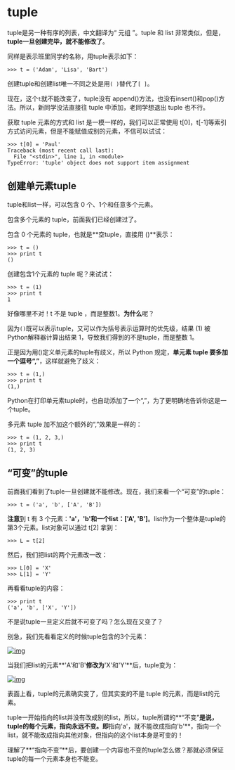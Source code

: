 # tuple

tuple是另一种有序的列表，中文翻译为“ 元组 ”。tuple 和 list 非常类似，但是，**tuple一旦创建完毕，就不能修改了**。

同样是表示班里同学的名称，用tuple表示如下：

```shell
>>> t = ('Adam', 'Lisa', 'Bart')
```

创建tuple和创建list唯一不同之处是用`( )`替代了`[ ]`。

现在，这个` t `就不能改变了，tuple没有 append()方法，也没有insert()和pop()方法。所以，新同学没法直接往 tuple 中添加，老同学想退出 tuple 也不行。

获取 tuple 元素的方式和 list 是一模一样的，我们可以正常使用 t[0]，t[-1]等索引方式访问元素，但是不能赋值成别的元素，不信可以试试：

```shell
>>> t[0] = 'Paul'
Traceback (most recent call last):
  File "<stdin>", line 1, in <module>
TypeError: 'tuple' object does not support item assignment
```

## 创建单元素tuple

tuple和list一样，可以包含 0 个、1个和任意多个元素。

包含多个元素的 tuple，前面我们已经创建过了。

包含 0 个元素的 tuple，也就是**空tuple，直接用 ()**表示：

```shell
>>> t = ()
>>> print t
()
```

创建包含1个元素的 tuple 呢？来试试：

```shell
>>> t = (1)
>>> print t
1
```

好像哪里不对！t 不是 tuple ，而是整数1。**为什么**呢？

因为`()`既可以表示tuple，又可以作为括号表示运算时的优先级，结果 (1) 被Python解释器计算出结果 1，导致我们得到的不是tuple，而是整数 1。

正是因为用()定义单元素的tuple有歧义，所以 Python 规定，**单元素 tuple 要多加一个逗号“,”**，这样就避免了歧义：

```shell
>>> t = (1,)
>>> print t
(1,)
```

Python在打印单元素tuple时，也自动添加了一个“,”，为了更明确地告诉你这是一个tuple。

多元素 tuple 加不加这个额外的“,”效果是一样的：

```shell
>>> t = (1, 2, 3,)
>>> print t
(1, 2, 3)
```

## “可变”的tuple

前面我们看到了tuple一旦创建就不能修改。现在，我们来看一个“可变”的tuple：

```
>>> t = ('a', 'b', ['A', 'B'])
```

**注意**到 t 有 3 个元素：**'a'，'b'**和一个list：**['A', 'B']**。list作为一个整体是tuple的第3个元素。list对象可以通过 t[2] 拿到：

```
>>> L = t[2]
```

然后，我们把list的两个元素改一改：

```
>>> L[0] = 'X'
>>> L[1] = 'Y'
```

再看看tuple的内容：

```
>>> print t
('a', 'b', ['X', 'Y'])
```

不是说tuple一旦定义后就不可变了吗？怎么现在又变了？

别急，我们先看看定义的时候tuple包含的3个元素：

[![img](http://img.mukewang.com/540538d400010f4603500260.jpg)](http://img.mukewang.com/540538d400010f4603500260.jpg)

当我们把list的元素**'A'和'B'**修改为**'X'和'Y'**后，tuple变为：

[![img](http://img.mukewang.com/540538e9000110c003500260.jpg)](http://img.mukewang.com/540538e9000110c003500260.jpg)

表面上看，tuple的元素确实变了，但其实变的不是 tuple 的元素，而是list的元素。

tuple一开始指向的list并没有改成别的list，所以，tuple所谓的**“不变”**是说，tuple的每个元素，指向永远不变。即**指向'a'，就不能改成指向'b'**，指向一个list，就不能改成指向其他对象，但指向的这个list本身是可变的！

理解了**“指向不变”**后，要创建一个内容也不变的tuple怎么做？那就必须保证tuple的每一个元素本身也不能变。

